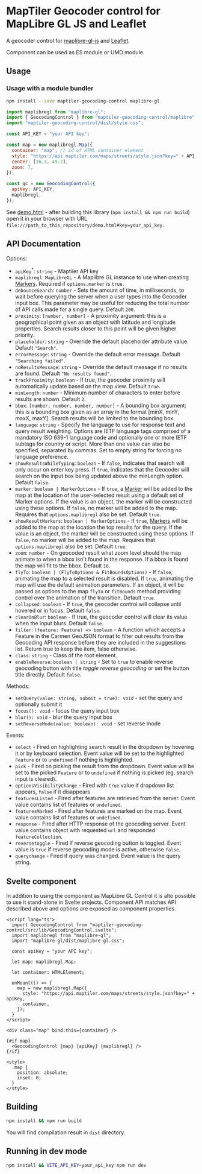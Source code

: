 # MapTiler Geocoder control for MapLibre GL JS and Leaflet

A geocoder control for [maplibre-gl-js](https://github.com/maplibre/maplibre-gl-js) and [Leaflet](https://github.com/maplibre/maplibre-gl-js).

Component can be used as ES module or UMD module.

## Usage

### Usage with a module bundler

```bash
npm install --save maptiler-geocoding-control maplibre-gl
```

```js
import maplibregl from "maplibre-gl";
import { GeocodingControl } from "maptiler-geocoding-control/maplibre";
import "maptiler-geocoding-control/dist/style.css";

const API_KEY = "your API key";

const map = new maplibregl.Map({
  container: "map", // id of HTML container element
  style: "https://api.maptiler.com/maps/streets/style.json?key=" + API_KEY,
  center: [16.3, 49.2],
  zoom: 7,
});

const gc = new GeocodingControl({
  apiKey: API_KEY,
  maplibregl,
});
```

See [demo.html](./demo.html) - after building this library (`npm install && npm run build`) open it in your browser with URL `file:///path_to_this_repository/demo.html#key=your_api_key`.

## API Documentation

Options:

- `apiKey`<sup>\*</sup>: `string` - Maptiler API key
- `maplibregl`: `MapLibreGL` - A Maplibre GL instance to use when creating [Markers](https://maplibre.org/maplibre-gl-js-docs/api/markers/#marker). Required if `options.marker` is `true`.
- `debounceSearch`: `number` - Sets the amount of time, in milliseconds, to wait before querying the server when a user types into the Geocoder input box. This parameter may be useful for reducing the total number of API calls made for a single query. Default `200`.
- `proximity`: `[number, number]` - A proximity argument: this is a geographical point given as an object with latitude and longitude properties. Search results closer to this point will be given higher priority.
- `placeholder`: `string` - Override the default placeholder attribute value. Default `"Search"`.
- `errorMessage`: `string` - Override the default error message. Default `"Searching failed"`.
- `noResultsMessage`: `string` - Override the default message if no results are found. Default `"No results found"`.
- `trackProximity`: `boolean` - If true, the geocoder proximity will automatically update based on the map view. Default `true`.
- `minLength`: `number` - Minimum number of characters to enter before results are shown. Default `2`.
- `bbox`: `[number, number, number, number]` - A bounding box argument: this is a bounding box given as an array in the format [minX, minY, maxX, maxY]. Search results will be limited to the bounding box.
- `language`: `string` - Specify the language to use for response text and query result weighting. Options are IETF language tags comprised of a mandatory ISO 639-1 language code and optionally one or more IETF subtags for country or script. More than one value can also be specified, separated by commas. Set to empty string for forcing no language preference.
- `showResultsWhileTyping`: `boolean` - If `false`, indicates that search will only occur on enter key press. If `true`, indicates that the Geocoder will search on the input box being updated above the minLength option. Default `false`.
- `marker`: `boolean | MarkerOptions` - If `true`, a [Marker](https://maplibre.org/maplibre-gl-js-docs/api/markers/#marker) will be added to the map at the location of the user-selected result using a default set of Marker options. If the value is an object, the marker will be constructed using these options. If `false`, no marker will be added to the map. Requires that `options.maplibregl` also be set. Default `true`.
- `showResultMarkers`: `boolean | MarkerOptions` - If `true`, [Markers](https://maplibre.org/maplibre-gl-js-docs/api/markers/#marker) will be added to the map at the location the top results for the query. If the value is an object, the marker will be constructed using these options. If `false`, no marker will be added to the map. Requires that `options.maplibregl` also be set. Default `true`.
- `zoom`: `number` - On geocoded result what zoom level should the map animate to when a bbox isn't found in the response. If a bbox is found the map will fit to the bbox. Default `16`.
- `flyTo`: `boolean | (FlyToOptions & FitBoundsOptions)` - If `false`, animating the map to a selected result is disabled. If `true`, animating the map will use the default animation parameters. If an object, it will be passed as options to the map `flyTo` or `fitBounds` method providing control over the animation of the transition. Default `true`.
- `collapsed`: `boolean` - If `true`, the geocoder control will collapse until hovered or in focus. Default `false`.
- `clearOnBlur`: `boolean` - If true, the geocoder control will clear its value when the input blurs. Default `false`.
- `filter`: `(feature: Feature) => boolean` - A function which accepts a Feature in the Carmen GeoJSON format to filter out results from the Geocoding API response before they are included in the suggestions list. Return true to keep the item, false otherwise.
- `class`: `string` - Class of the root element.
- `enableReverse`: `boolean | string` - Set to `true` to enable reverse geocoding button with title _toggle reverse geocoding_ or set the button title directly. Default `false`.

Methods:

- `setQuery(value: string, submit = true): void` - set the query and optionally submit it
- `focus(): void` - focus the query input box
- `blur(): void` - blur the query input box
- `setReverseMode(value: boolean): void` - set reverse mode

Events:

- `select` - Fired on highlighting search result in the dropdown by hovering it or by keyboard selection. Event value will be set to the highlighted `Feature` or to `undefined` if nothing is highlighted.
- `pick` - Fired on picking the result from the dropdown. Event value will be set to the picked `Feature` or to `undefined` if nothing is picked (eg. search input is cleared).
- `optionsVisibilityChange` - Fired with `true` value if dropdown list appears, `false` if it disappears
- `featuresListed` - Fired after features are retrieved from the server. Event value contains list of features or `undefined`.
- `featuresMarked` - Fired after features are marked on the map. Event value contains list of features or `undefined`.
- `response` - Fired after HTTP response of the geocoding server. Event value contains object with requested `url` and responded `featureCollection`.
- `reversetoggle` - Fired if reverse geocoding button is toggled. Event value is `true` if reverse geocoding mode is active, otherwise `false`.
- `querychange` - Fired if query was changed. Event value is the query string.

## Svelte component

In addition to using the component as MapLibre GL Control it is alto possible to use it stand-alone in Svelte projects.
Component API matches API described above and options are exposed as component properties.

```svelte
<script lang="ts">
  import GeocodingControl from "maptiler-geocoding-control/src/lib/GeocodingControl.svelte";
  import maplibregl from "maplibre-gl";
  import "maplibre-gl/dist/maplibre-gl.css";

  const apiKey = "your API key";

  let map: maplibregl.Map;

  let container: HTMLElement;

  onMount(() => {
    map = new maplibregl.Map({
      style: "https://api.maptiler.com/maps/streets/style.json?key=" + apiKey,
      container,
    });
  }
</script>

<div class="map" bind:this={container} />

{#if map}
  <GeocodingControl {map} {apiKey} {maplibregl} />
{/if}

<style>
  .map {
    position: absolute;
    inset: 0;
  }
</style>
```

## Building

```bash
npm install && npm run build
```

You will find compilation result in `dist` directory.

## Running in dev mode

```bash
npm install && VITE_API_KEY=your_api_key npm run dev
```

